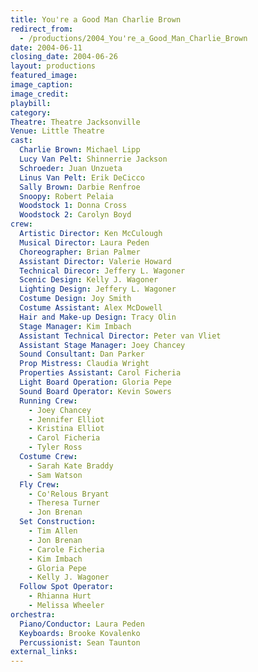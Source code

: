 ```yaml
---
title: You're a Good Man Charlie Brown
redirect_from: 
  - /productions/2004_You're_a_Good_Man_Charlie_Brown
date: 2004-06-11
closing_date: 2004-06-26
layout: productions
featured_image: 
image_caption:
image_credit:
playbill: 
category: 
Theatre: Theatre Jacksonville
Venue: Little Theatre
cast:
  Charlie Brown: Michael Lipp
  Lucy Van Pelt: Shinnerrie Jackson
  Schroeder: Juan Unzueta
  Linus Van Pelt: Erik DeCicco
  Sally Brown: Darbie Renfroe
  Snoopy: Robert Pelaia
  Woodstock 1: Donna Cross
  Woodstock 2: Carolyn Boyd
crew:
  Artistic Director: Ken McCulough
  Musical Director: Laura Peden
  Choreographer: Brian Palmer
  Assistant Director: Valerie Howard
  Technical Direcor: Jeffery L. Wagoner
  Scenic Design: Kelly J. Wagoner
  Lighting Design: Jeffery L. Wagoner
  Costume Design: Joy Smith
  Costume Assistant: Alex McDowell
  Hair and Make-up Design: Tracy Olin
  Stage Manager: Kim Imbach
  Assistant Technical Director: Peter van Vliet
  Assistant Stage Manager: Joey Chancey
  Sound Consultant: Dan Parker
  Prop Mistress: Claudia Wright
  Properties Assistant: Carol Ficheria
  Light Board Operation: Gloria Pepe
  Sound Board Operator: Kevin Sowers
  Running Crew:
    - Joey Chancey
    - Jennifer Elliot
    - Kristina Elliot
    - Carol Ficheria
    - Tyler Ross
  Costume Crew:
    - Sarah Kate Braddy
    - Sam Watson
  Fly Crew:
    - Co'Relous Bryant
    - Theresa Turner
    - Jon Brenan
  Set Construction:
    - Tim Allen
    - Jon Brenan
    - Carole Ficheria
    - Kim Imbach
    - Gloria Pepe
    - Kelly J. Wagoner
  Follow Spot Operator:
    - Rhianna Hurt
    - Melissa Wheeler
orchestra:
  Piano/Conductor: Laura Peden
  Keyboards: Brooke Kovalenko
  Percussionist: Sean Taunton
external_links:
---
```

